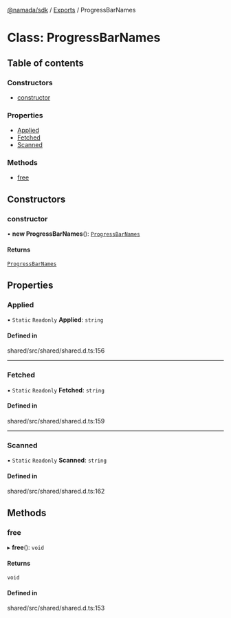 [@namada/sdk](../README.md) / [Exports](../modules.md) / ProgressBarNames

# Class: ProgressBarNames

## Table of contents

### Constructors

- [constructor](ProgressBarNames.md#constructor)

### Properties

- [Applied](ProgressBarNames.md#applied)
- [Fetched](ProgressBarNames.md#fetched)
- [Scanned](ProgressBarNames.md#scanned)

### Methods

- [free](ProgressBarNames.md#free)

## Constructors

### constructor

• **new ProgressBarNames**(): [`ProgressBarNames`](ProgressBarNames.md)

#### Returns

[`ProgressBarNames`](ProgressBarNames.md)

## Properties

### Applied

▪ `Static` `Readonly` **Applied**: `string`

#### Defined in

shared/src/shared/shared.d.ts:156

___

### Fetched

▪ `Static` `Readonly` **Fetched**: `string`

#### Defined in

shared/src/shared/shared.d.ts:159

___

### Scanned

▪ `Static` `Readonly` **Scanned**: `string`

#### Defined in

shared/src/shared/shared.d.ts:162

## Methods

### free

▸ **free**(): `void`

#### Returns

`void`

#### Defined in

shared/src/shared/shared.d.ts:153
